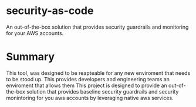 # security-as-code
An out-of-the-box solution that provides security guardrails and monitoring for your AWS accounts.   

# Summary

This tool, was designed to be reapteable for any new enviroment that needs to be stood up. This provides developers and engineering teams an enviroment that allows them This project is designed to provide an out-of-the-box solution that provides baseline security guardrails and security monintoring for you aws accounts by leveraging native aws services. 
